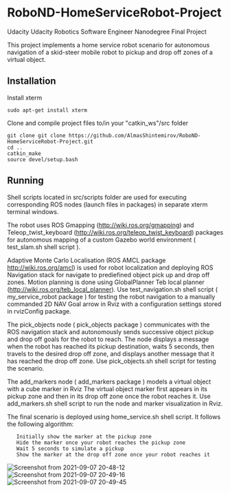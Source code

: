 # RoboND-HomeServiceRobot-Project
Udacity Udacity Robotics Software Engineer Nanodegree Final Project

This project implements a home service robot scenario for autonomous navigation of a skid-steer mobile robot 
to pickup and drop off zones of a virtual object. 

## Installation

Install xterm 

    sudo apt-get install xterm 
    
Clone and compile project files to/in your "catkin_ws"/src folder

    git clone git clone https://github.com/AlmasShintemirov/RoboND-HomeServiceRobot-Project.git 
    cd ..
    catkin_make
    source devel/setup.bash

## Running

Shell scripts located in src/scripts folder are used for executing corresponding ROS nodes (launch files in packages) in 
separate xterm terminal windows. 

The robot uses ROS Gmapping (http://wiki.ros.org/gmapping) and Teleop_twist_keyboard (http://wiki.ros.org/teleop_twist_keyboard) packages for autonomous mapping of a custom Gazebo world environment ( test_slam.sh shell script ).

Adaptive Monte Carlo Localisation (ROS AMCL package http://wiki.ros.org/amcl) is used for robot localization and 
deploying ROS Navigation stack for navigate to prediefined object pick up and drop off zones. 
Motion planning is done using GlobalPlanner Teb local planner (http://wiki.ros.org/teb_local_planner). 
Use test_navigation.sh shell script ( my_service_robot package ) for testing the robot navigation to a manually 
commanded 2D NAV Goal arrow in Rviz with a configuration settings stored in rvizConfig package.

The pick_objects node ( pick_objects package ) communicates with the ROS navigation stack and autonomously sends
successive object pickup and drop off goals for the robot to reach. The node displays a message when the robot 
has reached its pickup destination, waits 5 seconds, then travels to the desired drop off zone, and displays 
another message that it has reached the drop off zone. Use pick_objects.sh shell script for testing the scenario. 

The add_markers node ( add_markers package ) models a virtual object with a cube marker in Rviz 
The virtual object marker first appears in its pickup zone and then in its drop off zone once the robot reaches it.
Use add_markers.sh shell script to run the node and marker visualization in Rviz. 

The final scenario is deployed using home_service.sh shell script. 
It follows the following algorithm:

       Initially show the marker at the pickup zone
       Hide the marker once your robot reaches the pickup zone
       Wait 5 seconds to simulate a pickup
       Show the marker at the drop off zone once your robot reaches it

![Screenshot from 2021-09-07 20-48-12](https://user-images.githubusercontent.com/13367696/132625138-75cd826b-93b8-47d8-941d-755a8768e534.png)
![Screenshot from 2021-09-07 20-49-16](https://user-images.githubusercontent.com/13367696/132625157-5f2ed563-be5d-43f8-8f68-57a8639a69d5.png)
![Screenshot from 2021-09-07 20-49-45](https://user-images.githubusercontent.com/13367696/132625161-9e3f2a8c-54d2-4a46-9f82-951b528b45aa.png)


